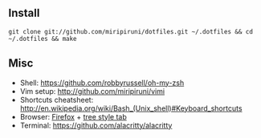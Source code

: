 ## Install

```
git clone git://github.com/miripiruni/dotfiles.git ~/.dotfiles && cd ~/.dotfiles && make
```

## Misc

* Shell: https://github.com/robbyrussell/oh-my-zsh
* Vim setup: http://github.com/miripiruni/vimi
* Shortcuts cheatsheet: http://en.wikipedia.org/wiki/Bash_(Unix_shell)#Keyboard_shortcuts
* Browser: [Firefox](http://www.mozilla.org/) + [tree style tab](https://addons.mozilla.org/ru/firefox/addon/tree-style-tab/?src=search)
* Terminal: https://github.com/alacritty/alacritty



